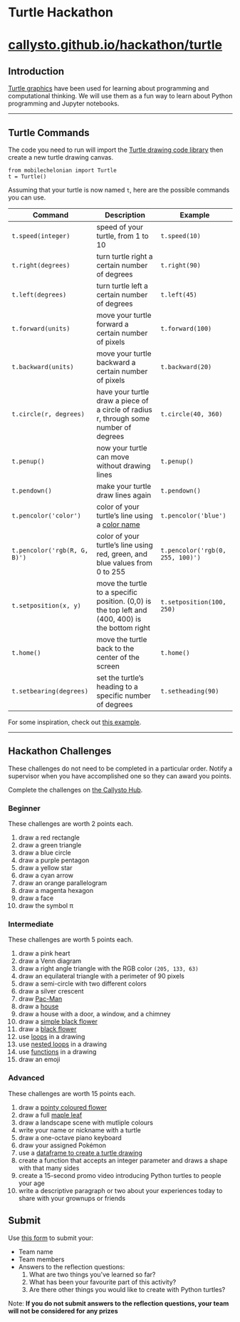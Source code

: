 # Turtle Hackathon
# [callysto.github.io/hackathon/turtle](https://callysto.github.io/hackathon/turtle/)

## Introduction

[Turtle graphics](https://en.wikipedia.org/wiki/Turtle_graphics) have been used for learning about programming and computational thinking. We will use them as a fun way to learn about Python programming and Jupyter notebooks.

---

## Turtle Commands

The code you need to run will import the [Turtle drawing code library](https://github.com/takluyver/mobilechelonian) then create a new turtle drawing canvas.

```
from mobilechelonian import Turtle
t = Turtle()
```

Assuming that your turtle is now named `t`, here are the possible commands you can use.

|Command|Description|Example|
|-|-|-|
|`t.speed(integer)`|speed of your turtle, from 1 to 10|`t.speed(10)`|
|`t.right(degrees)`|turn turtle right a certain number of degrees|`t.right(90)`|
|`t.left(degrees)`|turn turtle left a certain number of degrees|`t.left(45)`|
|`t.forward(units)`|move your turtle forward a certain number of pixels|`t.forward(100)`|
|`t.backward(units)`|move your turtle backward a certain number of pixels|`t.backward(20)`|
|`t.circle(r, degrees)`|have your turtle draw a piece of a circle of radius r, through some number of degrees|`t.circle(40, 360)`|
|`t.penup()`|now your turtle can move without drawing lines|`t.penup()`|
|`t.pendown()`|make your turtle draw lines again|`t.pendown()`|
|`t.pencolor('color')`|color of your turtle’s line using a [color name](https://www.w3schools.com/colors/colors_names.asp)|`t.pencolor('blue')`|
|`t.pencolor('rgb(R, G, B)')`|color of your turtle’s line using red, green, and blue values from 0 to 255|`t.pencolor('rgb(0, 255, 100)')`|
|`t.setposition(x, y)`|move the turtle to a specific position. (0,0) is the top left and (400, 400) is the bottom right|`t.setposition(100, 250)`|
|`t.home()`|move the turtle back to the center of the screen|`t.home()`|
|`t.setbearing(degrees)`|set the turtle’s heading to a specific number of degrees|`t.setheading(90)`|

For some inspiration, check out [this example](https://github.com/callysto/TMTeachingTurtles/blob/jupyter-turtles-art-contest/turtles-cool-art-demo.ipynb).

---

## Hackathon Challenges

These challenges do not need to be completed in a particular order. Notify a supervisor when you have accomplished one so they can award you points.

Complete the challenges on [the Callysto Hub](https://2i2c.callysto.ca/hub/user-redirect/git-pull?repo=https%3A%2F%2Fgithub.com%2Fcallysto%2Fhackathon&branch=master&subPath=HackathonNotebooks/Turtles/turtle.ipynb&depth=1).

### Beginner

These challenges are worth 2 points each.

1. draw a red rectangle
1. draw a green triangle
1. draw a blue circle
1. draw a purple pentagon
1. draw a yellow star
1. draw a cyan arrow
1. draw an orange parallelogram
1. draw a magenta hexagon
1. draw a face
1. draw the symbol π

### Intermediate

These challenges are worth 5 points each.

1. draw a pink heart
1. draw a Venn diagram
1. draw a right angle triangle with the RGB color `(205, 133, 63)`
1. draw an equilateral triangle with a perimeter of 90 pixels
1. draw a semi-circle with two different colors
1. draw a silver crescent
1. draw [Pac-Man](https://en.wikipedia.org/wiki/Pac-Man)
1. draw a [house](https://raw.githubusercontent.com/callysto/hackathon/master/HackathonNotebooks/Turtles/images/turtle-house.png)
1. draw a house with a door, a window, and a chimney
1. draw a [simple black flower](https://raw.githubusercontent.com/callysto/hackathon/master/HackathonNotebooks/Turtles/images/turtle-simple-black-flower.png)
1. draw a [black flower](https://raw.githubusercontent.com/callysto/hackathon/master/HackathonNotebooks/Turtles/images/turtle-black-flower.png)
1. use [loops](https://www.w3schools.com/python/python_for_loops.asp) in a drawing
1. use [nested loops](https://www.w3schools.com/python/gloss_python_for_nested.asp) in a drawing
1. use [functions](https://www.w3schools.com/python/python_functions.asp) in a drawing
1. draw an emoji

### Advanced

These challenges are worth 15 points each.

1. draw a [pointy coloured flower](https://raw.githubusercontent.com/callysto/hackathon/master/HackathonNotebooks/Turtles/images/turtle-pointy-flower.png)
1. draw a full [maple leaf](https://github.com/callysto/TMTeachingTurtles/blob/jupyter-turtles-art-contest/turtles-cool-art-demo.ipynb)
1. draw a landscape scene with mutliple colours
1. write your name or nickname with a turtle
1. draw a one-octave piano keyboard
1. draw your assigned Pokémon
1. use a [dataframe to create a turtle drawing](https://github.com/callysto/TMTeachingTurtles/blob/master/TMDataTurtles/turtles-and-data-student.ipynb)
1. create a function that accepts an integer parameter and draws a shape with that many sides
1. create a 15-second promo video introducing Python turtles to people your age
1. write a descriptive paragraph or two about your experiences today to share with your grownups or friends

## Submit
Use [this form](https://forms.gle/fUwREoMutHLWdwb47) to submit your:

* Team name
* Team members
* Answers to the reflection questions:
    1. What are two things you've learned so far?
    1. What has been your favourite part of this activity?
    1. Are there other things you would like to create with Python turtles?
    
Note: **If you do not submit answers to the reflection questions, your team will not be considered for any prizes**
